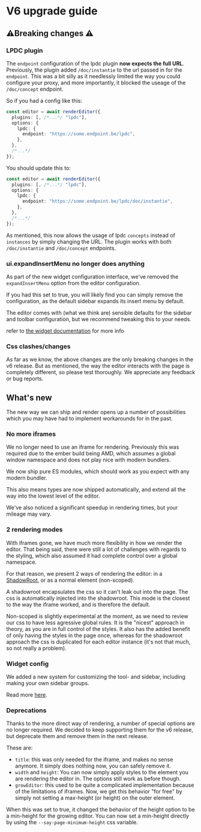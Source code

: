 # V6 upgrade guide

## ⚠️Breaking changes ⚠️

### LPDC plugin

The `endpoint` configuration of the lpdc plugin **now expects the full URL**.
Previously, the plugin added `/doc/instantie` to the url passed in for the
`endpoint`. This was a bit silly as it needlessly limited the way you could
configure your proxy, and more importantly, it blocked the useage of the
`/doc/concept` endpoint.

So if you had a config like this:

```ts
const editor = await renderEditor({
  plugins: [, /*...*/ "lpdc"],
  options: {
    lpdc: {
      endpoint: "https://some.endpoint.be/lpdc",
    },
  },
  /*...*/
});
```

You should update this to:

```ts
const editor = await renderEditor({
  plugins: [, /*...*/ "lpdc"],
  options: {
    lpdc: {
      endpoint: "https://some.endpoint.be/lpdc/doc/instantie",
    },
  },
  /*...*/
});
```

As mentioned, this now allows the usage of lpdc `concepts` instead of
`instances` by simply changing the URL. The plugin works with both
`/doc/instantie` and `/doc/concept` endpoints.

### ui.expandInsertMenu no longer does anything

As part of the new widget configuration interface, we've removed the
`expandInsertMenu` option from the editor configuration.

If you had this set to true, you will likely find you can simply remove the
configuration, as the default sidebar expands its insert menu by default.

The editor comes with (what we think are) sensible defaults for the sidebar and toolbar
configuration, but we recommend tweaking this to your needs.

refer to [the widget documentation](./widgets.md) for more info


### Css clashes/changes

As far as we know, the above changes are the only
breaking changes in the v6 release. But as mentioned, the way the editor
interacts with the page is completely different, so please test thoroughly.
We appreciate any feedback or bug reports.

## What's new

The new way we can ship and render opens up a number of possibilities which
you may have had to implement workarounds for in the past.

### No more iframes

We no longer need to use an iframe for rendering. Previously this was required due to the ember build being AMD, which assumes a global window namespace and does not play nice with modern bundlers.

We now ship pure ES modules, which should work as you expect with any modern
bundler.

This also means types are now shipped automatically, and extend all the way into the lowest level of the editor.

We've also noticed a significant speedup in rendering times, but your mileage
may vary.

### 2 rendering modes

With iframes gone, we have much more flexibility in how we render the editor. That being said, there were still a lot of challenges with regards to the styling, which also assumed it had complete control over a global namespace.

For that reason, we present 2 ways of rendering the editor: in a [ShadowRoot](https://developer.mozilla.org/en-US/docs/Web/API/ShadowRoot), or as a normal element (non-scoped).

A shadowroot encapsulates the css so it can't leak out into the page. The css is automatically injected into the shadowroot. This mode is the closest to the way the iframe worked, and is therefore the default.

Non-scoped is slightly experimental at the moment, as we need to review our css to have less agressive global rules.
It is the "nicest" approach in theory, as you are in full control of the styles.
It also has the added benefit of only having the styles in the page once, whereas for the shadowroot approach the css is duplicated for each editor instance (it's not that much, so not really a problem).

### Widget config

We added a new system for customizing the tool- and sidebar, including
making your own sidebar groups.

Read more [here](./widgets.md).

### Deprecations

Thanks to the more direct way of rendering, a number of special options are no
longer required. We decided to keep supporting them for the v6 release, but
deprecate them and remove them in the next release. 

These are:

- `title`: this was only needed for the iframe, and makes no sense anymore. It
simply does nothing now, you can safely remove it.
- `width` and `height`: You can now simply apply styles to the element you are
rendering the editor in. The options still work as before though.
- `growEditor`: this used to be quite a complicated implementation because of the
limitations of iframes. Now, we get this behavior "for free" by simply not
setting a max-height (or height) on the outer element. 

When this was set to true, it changed the behavior of the height option to be a
min-height for the growing editor. You can now set a min-height directly by
using the `--say-page-minimum-height` css variable.


